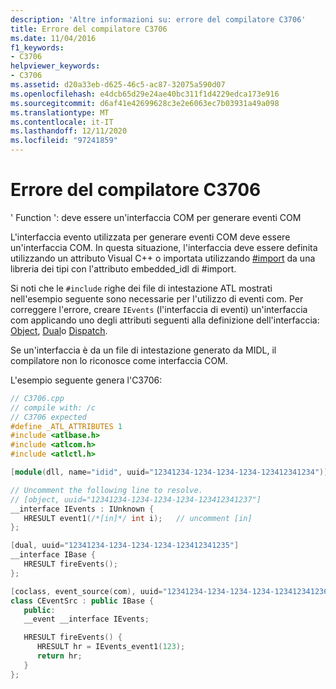 ```yaml
---
description: 'Altre informazioni su: errore del compilatore C3706'
title: Errore del compilatore C3706
ms.date: 11/04/2016
f1_keywords:
- C3706
helpviewer_keywords:
- C3706
ms.assetid: d20a33eb-d625-46c5-ac87-32075a590d07
ms.openlocfilehash: e4dcb65d29e24ae40bc311f1d4229edca173e916
ms.sourcegitcommit: d6af41e42699628c3e2e6063ec7b03931a49a098
ms.translationtype: MT
ms.contentlocale: it-IT
ms.lasthandoff: 12/11/2020
ms.locfileid: "97241859"
---
```

# <a name="compiler-error-c3706"></a>Errore del compilatore C3706

' Function ': deve essere un'interfaccia COM per generare eventi COM

L'interfaccia evento utilizzata per generare eventi COM deve essere un'interfaccia COM. In questa situazione, l'interfaccia deve essere definita utilizzando un attributo Visual C++ o importata utilizzando [#import](../../preprocessor/hash-import-directive-cpp.md) da una libreria dei tipi con l'attributo embedded_idl di #import.

Si noti che le `#include` righe dei file di intestazione ATL mostrati nell'esempio seguente sono necessarie per l'utilizzo di eventi com. Per correggere l'errore, creare `IEvents` (l'interfaccia di eventi) un'interfaccia com applicando uno degli attributi seguenti alla definizione dell'interfaccia: [Object](../../windows/attributes/object-cpp.md), [Dual](../../windows/attributes/dual.md)o [Dispatch](../../windows/attributes/dispinterface.md).

Se un'interfaccia è da un file di intestazione generato da MIDL, il compilatore non lo riconosce come interfaccia COM.

L'esempio seguente genera l'C3706:

```cpp
// C3706.cpp
// compile with: /c
// C3706 expected
#define _ATL_ATTRIBUTES 1
#include <atlbase.h>
#include <atlcom.h>
#include <atlctl.h>

[module(dll, name="idid", uuid="12341234-1234-1234-1234-123412341234")];

// Uncomment the following line to resolve.
// [object, uuid="12341234-1234-1234-1234-123412341237"]
__interface IEvents : IUnknown {
   HRESULT event1(/*[in]*/ int i);   // uncomment [in]
};

[dual, uuid="12341234-1234-1234-1234-123412341235"]
__interface IBase {
   HRESULT fireEvents();
};

[coclass, event_source(com), uuid="12341234-1234-1234-1234-123412341236"]
class CEventSrc : public IBase {
   public:
   __event __interface IEvents;

   HRESULT fireEvents() {
      HRESULT hr = IEvents_event1(123);
      return hr;
   }
};
```
